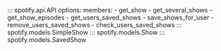 ::: spotify.api.API
    options:
      members:
        - get_show
        - get_several_shows
        - get_show_episodes
        - get_users_saved_shows
        - save_shows_for_user
        - remove_users_saved_shows
        - check_users_saved_shows
::: spotify.models.SimpleShow
::: spotify.models.Show
::: spotify.models.SavedShow
